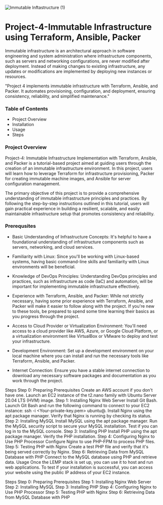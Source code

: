 ![Immutable Inftastructure (1)](https://github.com/silviob99/Project-4-Immutable-Architecture-Using-Terraform-Ansible-Packer/assets/107585020/5168ee23-eddb-4419-b758-0c0f861ed5c9)

# Project-4-Immutable Infrastructure using Terraform, Ansible, Packer

Immutable infrastructure is an architectural approach in software engineering and system administration where infrastructure components, such as servers and networking configurations, are never modified after deployment. Instead of making changes to existing infrastructure, any updates or modifications are implemented by deploying new instances or resources.

"Project 4 implements immutable infrastructure with Terraform, Ansible, and Packer. It automates provisioning, configuration, and deployment, ensuring consistency, reliability, and simplified maintenance."

### Table of Contents
- Project Overview
- Installation
- Usage
- Steps


### Project Overview
Project-4: Immutable Infrastructure Implementation with Terraform, Ansible, and Packer is a tutorial-based project aimed at guiding users through the creation of an immutable infrastructure environment. In this project, users will learn how to leverage Terraform for infrastructure provisioning, Packer for creating immutable machine images, and Ansible for server configuration management.

The primary objective of this project is to provide a comprehensive understanding of immutable infrastructure principles and practices. By following the step-by-step instructions outlined in this tutorial, users will gain practical experience in building a resilient, scalable, and easily maintainable infrastructure setup that promotes consistency and reliability.

### Prerequsites

- Basic Understanding of Infrastructure Concepts: It's helpful to have a foundational understanding of infrastructure components such as servers, networking, and cloud services.

- Familiarity with Linux: Since you'll be working with Linux-based systems, having basic command-line skills and familiarity with Linux environments will be beneficial.

- Knowledge of DevOps Principles: Understanding DevOps principles and practices, such as infrastructure as code (IaC) and automation, will be important for implementing immutable infrastructure effectively.

- Experience with Terraform, Ansible, and Packer: While not strictly necessary, having some prior experience with Terraform, Ansible, and Packer will make it easier to follow along with the project. If you're new to these tools, be prepared to spend some time learning their basics as you progress through the project.

- Access to Cloud Provider or Virtualization Environment: You'll need access to a cloud provider like AWS, Azure, or Google Cloud Platform, or a virtualization environment like VirtualBox or VMware to deploy and test your infrastructure.

- Development Environment: Set up a development environment on your local machine where you can install and run the necessary tools like Terraform, Ansible, and Packer.

- Internet Connection: Ensure you have a stable internet connection to download any necessary software packages and documentation as you work through the project.

Steps
Step 0: Preparing Prerequisites
Create an AWS account if you don't have one.
Launch an EC2 instance of the t2.nano family with Ubuntu Server 20.04 LTS (HVM) image.
Step 1: Installing Nginx Web Server
Install Git Bash.
Launch Git Bash and run the following command to connect to your EC2 instance: ssh -i <Your-private-key.pem> ubuntu@<EC2-Public-IP-address>.
Install Nginx using the apt package manager.
Verify that Nginx is running by checking its status.
Step 2: Installing MySQL
Install MySQL using the apt package manager.
Run the MySQL security script to secure your MySQL installation.
Test if you can log in to the MySQL console.
Step 3: Installing PHP
Install PHP using the apt package manager.
Verify the PHP installation.
Step 4: Configuring Nginx to Use PHP Processor
Configure Nginx to use PHP-FPM to process PHP files.
Step 5: Testing PHP with Nginx
Create a test PHP file and verify that it's being served correctly by Nginx.
Step 6: Retrieving Data from MySQL Database with PHP
Connect to the MySQL database using PHP and retrieve data.
Usage
Once the LEMP stack is set up, you can use it to host and run web applications. To test if your installation is successful, you can access your website using the public IP address of your EC2 instance.

Steps
Step 0: Preparing Prerequisites
Step 1: Installing Nginx Web Server
Step 2: Installing MySQL
Step 3: Installing PHP
Step 4: Configuring Nginx to Use PHP Processor
Step 5: Testing PHP with Nginx
Step 6: Retrieving Data from MySQL Database with PHP
